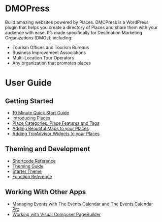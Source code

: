 # DMOPress
Build amazing websites powered by Places. DMOPress is a WordPress plugin that helps you create a directory of Places and share them with your audience with ease. It’s made specifically for Destination Marketing Organizations (DMOs), including:

* Tourism Offices and Tourism Bureaus
* Business Improvement Associations
* Multi-Location Tour Operators
* Any organization that promotes places

User Guide
===============
Getting Started
---------------
* [10 Minute Quick Start Guide](https://www.dmopress.com/guide/start/)
* [Introducing Places](https://www.dmopress.com/guide/introducing-places/)
* [Place Categories, Place Features and Tags](https://www.dmopress.com/guide/place-categories-place-features-and-tags/)
* [Adding Beautiful Maps to your Places](https://www.dmopress.com/guide/maps/)
* [Adding TripAdvisor Widgets to your Places](https://www.dmopress.com/guide/tripadvisor-widgets/)

Theming and Development
-----------------------
* [Shortcode Reference](https://www.dmopress.com/guide/shortcodes/)
* [Theming Guide](https://www.dmopress.com/guide/theming/)
* [Starter Theme](https://www.dmopress.com/guide/theming/dmopress-starter-theme/)
* [Function Reference](https://www.dmopress.com/guide/functions/)

Working With Other Apps
-----------------------
* [Managing Events with The Events Calendar and The Events Calendar Pro](https://www.dmopress.com/managing-events-with-the-events-calendar-and-the-events-calendar-pro/)
* [Working with Visual Composer PageBuilder](https://www.dmopress.com/visual-composer/)